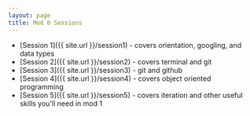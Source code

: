 ```yaml
---
layout: page
title: Mod 0 Sessions
---
```


* [Session 1]({{ site.url }}/session1) - covers orientation, googling, and data types
* [Session 2]({{ site.url }}/session2) - covers terminal and git
* [Session 3]({{ site.url }}/session3) - git and github
* [Session 4]({{ site.url }}/session4) - covers object oriented programming
* [Session 5]({{ site.url }}/session5) - covers iteration and other useful skills you'll need in mod 1
